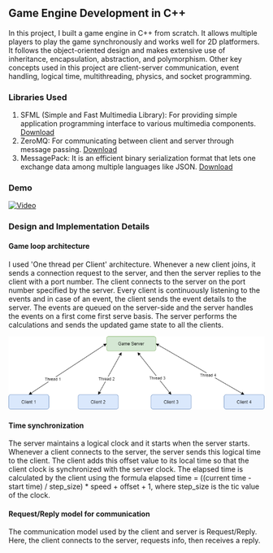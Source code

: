 ## Game Engine Development in C++

In this project, I built a game engine in C++ from scratch. It allows multiple players to play the game synchronously and works well for 2D platformers. It follows the object-oriented design and makes extensive use of inheritance, encapsulation, abstraction, and polymorphism. Other key concepts used in this project are client-server communication, event handling, logical time, multithreading, physics, and socket programming.

### Libraries Used
1. SFML (Simple and Fast Multimedia Library): For providing simple application programming interface to various multimedia components. [Download](https://www.sfml-dev.org/download.php)
2. ZeroMQ: For communicating between client and server through message passing. [Download](https://github.com/zeromq/cppzmq)
3. MessagePack: It is an efficient binary serialization format that lets one exchange data among multiple languages like JSON. [Download](https://github.com/msgpack/msgpack-c/tree/cpp_master)

### Demo
[![Video](http://i3.ytimg.com/vi/kHGyrkUsC4k/maxresdefault.jpg)](https://www.youtube.com/watch?v=kHGyrkUsC4k)

### Design and Implementation Details

#### Game loop architecture
I used 'One thread per Client' architecture. Whenever a new client joins, it sends a connection request to the server, and then the server replies to the client with a port number. The client connects to the server on the port number specified by the server. Every client is continuously listening to the events and in case of an event, the client sends the event details to the server. The events are queued on the server-side and the server handles the events on a first come first serve basis. The server performs the calculations and sends the updated game state to all the clients.

![Image](game-loop-architecture.png)

#### Time synchronization
The server maintains a logical clock and it starts when the server starts. Whenever a client connects to the server, the server sends this logical time to the client. The client adds this offset value to its local time so that the client clock is synchronized with the server clock. The elapsed time is calculated by the client using the formula elapsed time = ((current time - start time) / step_size) * speed + offset + 1, where step_size is the tic value of the clock.


#### Request/Reply model for communication
The communication model used by the client and server is Request/Reply. Here, the client connects to the server, requests info, then receives a reply.
